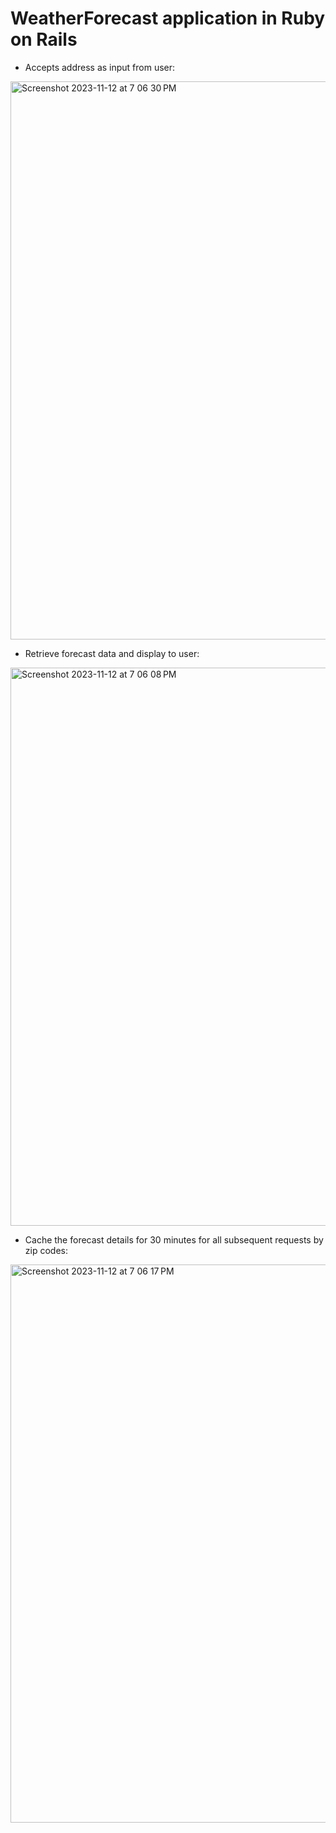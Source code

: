 # WeatherForecast application in Ruby on Rails

* Accepts address as input from user:
<img width="893" alt="Screenshot 2023-11-12 at 7 06 30 PM" src="https://github.com/tskulkarni25/WeatherForecastApp/assets/16187077/47af8101-059b-4c25-98f9-638c94a645b7">

* Retrieve forecast data and display to user:
<img width="893" alt="Screenshot 2023-11-12 at 7 06 08 PM" src="https://github.com/tskulkarni25/WeatherForecastApp/assets/16187077/5a64f2a6-162f-4ab0-8653-67d7d7d2f78a">

* Cache the forecast details for 30 minutes for all subsequent requests by zip codes:
<img width="893" alt="Screenshot 2023-11-12 at 7 06 17 PM" src="https://github.com/tskulkarni25/WeatherForecastApp/assets/16187077/9c643ae1-9616-449b-8cfa-99e36407fa5d">
